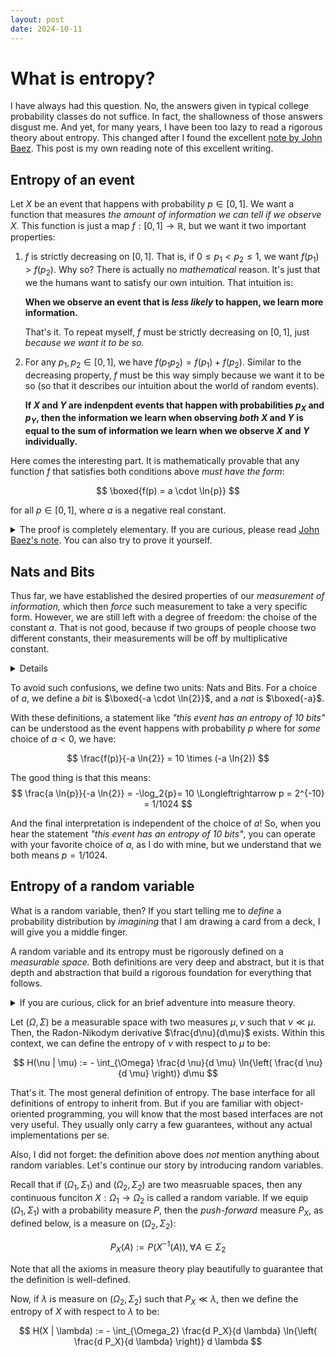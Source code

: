 ```yaml
---
layout: post
date: 2024-10-11
---
```


# What is entropy?

I have always had this question. No, the answers given in typical college probability classes do
not suffice. In fact, the shallowness of those answers disgust me. And yet, for many years, I have
been too lazy to read a rigorous theory about entropy. This changed after I found the excellent
[note by John Baez](). This post is my own reading note of this excellent writing.

## Entropy of an event
Let $X$ be an event that happens with probability $p \in [0, 1]$. We want a function that measures
*the amount of information we can tell if we observe $X$.* This function is just a map
$f: [0, 1] \to \mathbb{R}$, but we want it two important properties:

1. $f$ is strictly decreasing on $[0, 1]$. That is, if $0 \leq p_1 < p_2 \leq 1$,
   we want $f(p_1) > f(p_2)$. Why so? There is actually no *mathematical* reason. It's just that
   we the humans want to satisfy our own intuition. That intuition is:

   **When we observe an event that is *less likely* to happen, we learn more information.**

   That's it. To repeat myself, $f$ must be strictly decreasing on $[0, 1]$, just
   *because we want it to be so.*

2. For any $p_1, p_2 \in [0, 1]$, we have $f(p_1 p_2) = f(p_1) + f(p_2)$. Similar to the decreasing
   property, $f$ must be this way simply because we want it to be so (so that it describes our
   intuition about the world of random events).

   **If $X$ and $Y$ are indenpdent events that happen with probabilities $p_X$ and $p_Y$, then
   the information we learn when observing *both* $X$ and $Y$ is equal to the sum of information
   we learn when we observe $X$ and $Y$ individually.**

Here comes the interesting part. It is mathematically provable that any function $f$ that satisfies
both conditions above *must have the form*:

$$
\boxed{f(p) = a \cdot \ln{p}}
$$

for all $p \in [0, 1]$, where $a$ is a negative real constant.

<details>

<summary>
The proof is completely elementary. If you are curious, please read <a href="">John Baez's note</a>.
You can also try to prove it yourself.
</summary>

It's based on the theory of <a href="">Cauchy's functional equation</a>, which does not use any
knowledge that a high school student does not know. In fact, if a student practices high school
mathematical olympiad, they must have studied this proof technique.
</details>

## Nats and Bits
Thus far, we have established the desired properties of our *measurement of information,* which
then *force* such measurement to take a very specific form. However, we are still left with a
degree of freedom: the choise of the constant $a$. That is not good, because if two groups of
people choose two different constants, their measurements will be off by multiplicative constant.
<details markdown="1">
It's like like they are talking *pounds* and *kilograms*. By the way, I **hate** the imperial system!
</details>

To avoid such confusions, we define two units: Nats and Bits. For a choice of $a$, we define a
*bit* is $\boxed{-a \cdot \ln{2}}$, and a *nat* is $\boxed{-a}$.

With these definitions, a statement like *"this event has an entropy of 10 bits"* can be understood
as the event happens with probability $p$ where for *some* choice of $a < 0$, we have:

$$
\frac{f(p)}{-a \ln{2}} = 10 \times (-a \ln{2})
$$

The good thing is that this means:
$$
\frac{a \ln{p}}{-a \ln{2}} = -\log_2{p}= 10 \Longleftrightarrow p = 2^{-10} = 1/1024
$$

And the final interpretation is independent of the choice of $a$! So, when you hear the statement
*"this event has an entropy of 10 bits"*, you can operate with your favorite choice of $a$, as I
do with mine, but we understand that we both means $p = 1/1024$.

## Entropy of a random variable
What is a random variable, then? If you start telling me to *define* a probability distribution by
*imagining* that I am drawing a card from a deck, I will give you a middle finger.

A random variable and its entropy must be rigorously defined on a *measurable space.* Both
definitions are very deep and abstract, but it is that depth and abstraction that build a rigorous
foundation for everything that follows.

<details markdown="1">
<summary>If you are curious, click for an brief adventure into measure theory.</summary>


### Measure theory

**Sample space.** Any set $\Omega$ can be a *sample space.*

**$\sigma$-algebra.** A $\sigma$-algebra on $\Omega$ is a collection $\Sigma$ of subsets of $\Omega$
which has the following properties:

  1. *Contains the empty set:* $\emptyset \in \Sigma$.

  2. *Close under complement:* if $A \subseteq \Omega$ and $A \in \Sigma$ then
     $\Omega - A \in \Sigma$.

  3. *Close under countable union:* if $B \subseteq \mathbb{N}$ and $A_i \in \Sigma$ for all
     $i \in B$ then $\bigcup_{i \in B} A_i \in \Sigma$.

**Borel sets.** The Borel $\sigma$-algebra $B(\mathbb{R})$ is the smallest $\sigma$-algebra that
*contains all
open intervals in $\mathbb{R}$.

**Measure.** A measure on $(\Omega, \Sigma)$ is a map $\mu: \Sigma \to [0, +\infty)$ that
has two properties:

  1. $\mu(\emptyset) = 0$.

  2. *Additive under countable addition:* if $B \subseteq \mathbb{N}$ and $A_i \in \Sigma$
     for all $i \in B$ then: $\mu\big( \bigcup_{i \in B} A_i \big) = \sum_{i \in B} \mu(A_i)$.

**Probability measure.** A probability measure on $(\Omega, \Sigma)$ is a measure $P$ where
$P(\Omega) = 1$. Note that along with other axioms of a measure, this enforces $P: \Sigma \to
[0, 1]$.

**Measureable function.** A function $f: (\Omega_1, \Sigma_1) \to (\Omega_2, \Sigma_2)$
is *measurable* if for each subset $B \in \Sigma_2$, the pre-image of $B$ via $f$ is in $\Sigma_1$.
That is:

$$
f^{-1}(B) := \{x \in \Omega_1 : f(x) \in B \} \in \Sigma_1
$$

**Random variable.** Every measurable function $f: (\Omega_1, \Sigma_1) \to (\Omega_2, \Sigma_2)$
*is called* a random variable. Also, every subset $B \in \Sigma_2$ is called an *event*.

**Probability of an event.** Putting all these together. Let $P$ be a probability measure on a
measurable space $(\Omega, \Sigma)$ and $X: (\Omega_1, \Sigma_1) \to (\Omega_2, \Sigma_2)$ is a
random variable, then we say that an event $B \in \Sigma_2$ *has probability* $P(X^{-1}(B))$.
Note that all the axioms and definitions guarantee that $X^{-1}(B) \in \Sigma$, so $P(X^{-1}(B))$ is
well-defined.

**Absolute continuity.** Let $\mu$, $\nu$ be two measures on a measurable space $(\Omega, \Sigma)$.
We say $\nu$ is *absolutely continuous* with respect to $\mu$ if for all $A \in \Sigma$,
$\mu(A) = 0$ implies $\nu(A) = 0$. Absolute continuity is denoted by $\nu \ll \mu$.

**Radon-Nikodym theorem.** Let $\mu$, $\nu$ be two measures on a measurable space
$(\Omega, \Sigma)$ such that $\nu \ll \mu$. Then there
exists a unique function (up to zero measure sets) $f: \Omega \to [0, +\infty)$ such that for all
set $A \in \Sigma$, we have:

$$
\nu(A) = \int_{A} f d\mu
$$

The function $f$ is called the *Radon-Nikodym derivative* of $\nu$ with respect to $\mu$, and is
typically denoted by $\frac{d \nu}{d \mu}$.

</details>

<div class="statement" markdown="1">

Let $(\Omega, \Sigma)$ be a measurable space with two measures $\mu, \nu$ such that $\nu \ll \mu$.
Then, the Radon-Nikodym derivative $\frac{d\nu}{d\mu}$ exists. Within this context, we can define
the entropy of $\nu$ with respect to $\mu$ to be:

$$
H(\nu | \mu) := - \int_{\Omega} \frac{d \nu}{d \mu} \ln{\left( \frac{d \nu}{d \mu} \right)} d\mu
$$

</div>

That's it. The most general definition of entropy. The base interface for all definitions of entropy
to inherit from. But if you are familiar with object-oriented programming, you will know that the
most based interfaces are not very useful. They usually only carry a few guarantees, without any
actual implementations per se.

Also, I did not forget: the definition above does *not* mention anything about random variables.
Let's continue our story by introducing random variables.

Recall that if $(\Omega_1, \Sigma_1)$ and $(\Omega_2, \Sigma_2)$ are two measruable spaces, then
any continuous funciton $X: \Omega_1 \to \Omega_2$ is called a random variable. If we equip
$(\Omega_1, \Sigma_1)$ with a probability measure $P$, then the *push-forward* measure $P_X$, as
defined below, is a measure on $(\Omega_2, \Sigma_2)$:

$$
P_X(A) := P \Big( X^{-1}(A) \Big) , \forall A \in \Sigma_2
$$

Note that all the axioms in measure theory play beautifully to guarantee that the definition is
well-defined.

Now, if $\lambda$ is measure on $(\Omega_2, \Sigma_2)$ such that $P_X \ll \lambda$, then we define
the entropy of $X$ with respect to $\lambda$ to be:

$$
H(X | \lambda) := - \int_{\Omega_2}
   \frac{d P_X}{d \lambda}
   \ln{\left( \frac{d P_X}{d \lambda} \right)}
   d \lambda
$$

